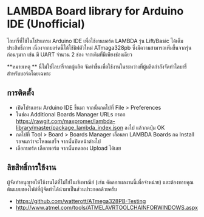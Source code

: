 # LAMBDA Board library for Arduino IDE (Unofficial)
ไลบารี่ที่ใช้ในโปรแกรม Arduino IDE เพื่อใช้งานบอร์ด LAMBDA รุ่น Lift/Basic ได้เต็มประสิทธิ์ภาพ เนื่องจากบอร์ดนี้ได้ใช้ชิฟตัวใหม่ ATmaga328pb ซึ่งมีความสามารถเพิ่มขึ้นจากรุ่นก่อนๆมาก เช่น มี  UART จำนวน 2 ช่อง จากเดิมที่มีเพียงช่องเดียว

**หมายเหตุ ** นี่ไม่ใช่ไลบารี่จากผู้ผลิต จัดทำขึ้นเพื่อใช้งานในระหว่างที่ผู้ผลิตกำลังจัดทำไลบารี่สำหรับบอร์ดโดยเฉพาะ

## การติดตั้ง
* เปิดโปรแกรม Arduino IDE ขึ้นมา จากนั้นกดไปที่ File > Preferences 
* ในช่อง Additional Boards Manager URLs กรอก https://rawgit.com/maxpromer/lambda-library/master/package_lambda_index.json ลงไป แล้วกดปุ่ม OK
* กดไปที่ Tool > Board > Boards Manager เลื่อนหา LAMBDA Boards กด Install รอจนกว่าจะโหลดเสร็จ จากนั้นปิดหน้าต่างไป
* เลือกบอร์ด เลือกพอร์ต จากนั้นทดลอง Upload ได้เลย

## ลิขสิทธิ์การใช้งาน
ผู้จัดทำอนุญาตให้ใช้งานได้ที่ไม่ใช่ในเชิงพาณีย์ (เช่น คัดลอกผลงานนี้เพื่อจำหน่าย) และต้องขอบคุณต้นแบบของไฟล์ที่ผู้จัดทำได้นำมาเป็นส่วนประกอลด้วยครับ
* https://github.com/watterott/ATmega328PB-Testing
* http://www.atmel.com/tools/ATMELAVRTOOLCHAINFORWINDOWS.aspx

